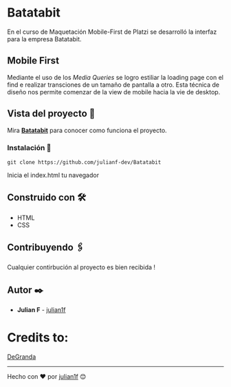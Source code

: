 
# Batatabit 

En el curso de Maquetación Mobile-First de Platzi se desarrolló la interfaz para la empresa Batatabit.

## Mobile First

Mediante el uso de los *Media Queries* se logro estiliar la loading page con el find e realizar transciones de un tamaño de  pantalla a otro. Esta técnica de diseño nos permite comenzar de la view de mobile hacia la vie de desktop.


## Vista del proyecto 🚀

Mira **[Batatabit](https://julianf-dev.github.io/Batatabit/)** para conocer como funciona el proyecto.


### Instalación 🔧

```
git clone https://github.com/julianf-dev/Batatabit
```

Inicia el index.html  tu navegador


## Construido con 🛠️

* HTML
* CSS

## Contribuyendo 🖇️

Cualquier contirbución al proyecto es bien recibida ! 

## Autor ✒️

* **Julian F**  - [julian1f](https://github.com/julianf-dev)

# Credits to:

[DeGranda](https://github.com/degranda/batata-bit)

---
Hecho con ❤️ por [julian1f](https://github.com/julianf-dev) 😊
